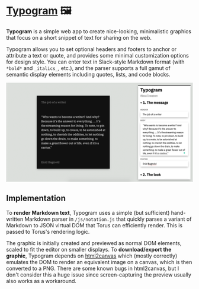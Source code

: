 # [Typogram](https://typocard.vercel.app) 🖼️

**Typogram** is a simple web app to create nice-looking,
minimalistic graphics that focus on a short snippet of text for sharing on the
web.

Typogram allows you to set optional headers and footers to anchor or attribute
a text or quote, and provides some minimal customization options for design
style. You can enter text in Slack-style Markdown format (with `*bold*` and
`_italics_`, etc.), and the parser supports a full gamut of semantic display
elements including quotes, lists, and code blocks.

![Screenshot Typogram](screenshot.png)

## Implementation

To **render Markdown text**, Typogram uses a simple (but sufficient)
hand-written Markdown parser in `/js/notation.js` that quickly parses a variant
of Markdown to JSON virtual DOM that Torus can efficiently render. This is
passed to Torus's rendering logic.

The graphic is initially created and previewed as normal DOM elements, scaled
to fit the editor on smaller displays. To **download/export the graphic**,
Typogram depends on [html2canvas](https://github.com/niklasvh/html2canvas) which
(mostly correctly) emulates the DOM to render an equivalent image on a canvas,
which is then converted to a PNG. There are some known bugs in html2canvas, but
I don't consider this a huge issue since screen-capturing the preview usually
also works as a workaround.
